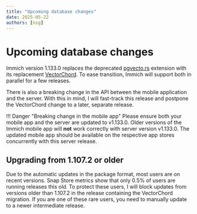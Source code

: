 ```yaml
---
title: "Upcoming database changes"
date: 2025-05-22
authors: [nsg]
---
```


# Upcoming database changes

Immich version 1.133.0 replaces the deprecated [pgvecto.rs](https://github.com/tensorchord/pgvecto.rs) extension with its replacement [VectorChord](https://github.com/tensorchord/VectorChord). To ease transition, Immich will support both in parallel for a few releases.

There is also a breaking change in the API between the mobile application and the server. With this in mind, I will fast-track this release and postpone the VectorChord change to a later, separate release.

!!! Danger "Breaking change in the mobile app"
    Please ensure both your mobile app and the server are updated to v1.133.0.
    Older versions of the Immich mobile app will **not** work correctly with server version v1.133.0. The updated mobile app should be available on the respective app stores concurrently with this server release.

## Upgrading from 1.107.2 or older

Due to the automatic updates in the package format, most users are on recent versions. Snap Store metrics show that only 0.5% of users are running releases this old. To protect these users, I will block updates from versions older than 1.107.2 in the release containing the VectorChord migration. If you are one of these rare users, you need to manually update to a newer intermediate release.

